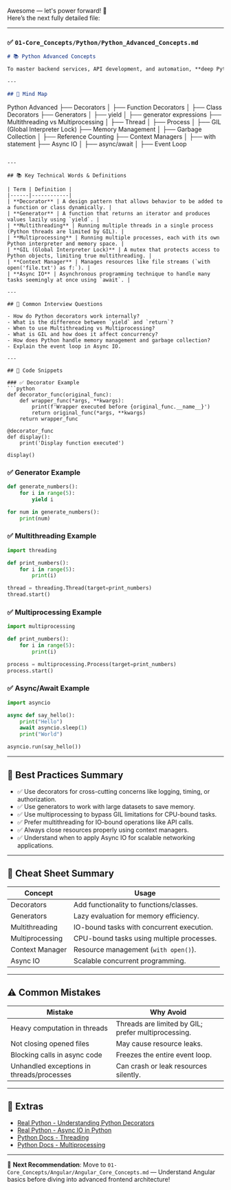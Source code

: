 Awesome — let's power forward! 🚀  
Here’s the next fully detailed file:

---

### ✅ `01-Core_Concepts/Python/Python_Advanced_Concepts.md`

```markdown
# 📚 Python Advanced Concepts

To master backend services, API development, and automation, **deep Python knowledge** is crucial.

---

## 🧠 Mind Map

```
Python Advanced
├── Decorators
│   ├── Function Decorators
│   ├── Class Decorators
├── Generators
│   ├── yield
│   ├── generator expressions
├── Multithreading vs Multiprocessing
│   ├── Thread
│   ├── Process
│   ├── GIL (Global Interpreter Lock)
├── Memory Management
│   ├── Garbage Collection
│   ├── Reference Counting
├── Context Managers
│   ├── with statement
├── Async IO
│   ├── async/await
│   ├── Event Loop
```

---

## 📚 Key Technical Words & Definitions

| Term | Definition |
|------|------------|
| **Decorator** | A design pattern that allows behavior to be added to a function or class dynamically. |
| **Generator** | A function that returns an iterator and produces values lazily using `yield`. |
| **Multithreading** | Running multiple threads in a single process (Python threads are limited by GIL). |
| **Multiprocessing** | Running multiple processes, each with its own Python interpreter and memory space. |
| **GIL (Global Interpreter Lock)** | A mutex that protects access to Python objects, limiting true multithreading. |
| **Context Manager** | Manages resources like file streams (`with open('file.txt') as f:`). |
| **Async IO** | Asynchronous programming technique to handle many tasks seemingly at once using `await`. |

---

## 🔎 Common Interview Questions

- How do Python decorators work internally?
- What is the difference between `yield` and `return`?
- When to use Multithreading vs Multiprocessing?
- What is GIL and how does it affect concurrency?
- How does Python handle memory management and garbage collection?
- Explain the event loop in Async IO.

---

## 🧪 Code Snippets

### ✅ Decorator Example
```python
def decorator_func(original_func):
    def wrapper_func(*args, **kwargs):
        print(f'Wrapper executed before {original_func.__name__}')
        return original_func(*args, **kwargs)
    return wrapper_func

@decorator_func
def display():
    print('Display function executed')

display()
```

### ✅ Generator Example
```python
def generate_numbers():
    for i in range(5):
        yield i

for num in generate_numbers():
    print(num)
```

### ✅ Multithreading Example
```python
import threading

def print_numbers():
    for i in range(5):
        print(i)

thread = threading.Thread(target=print_numbers)
thread.start()
```

### ✅ Multiprocessing Example
```python
import multiprocessing

def print_numbers():
    for i in range(5):
        print(i)

process = multiprocessing.Process(target=print_numbers)
process.start()
```

### ✅ Async/Await Example
```python
import asyncio

async def say_hello():
    print("Hello")
    await asyncio.sleep(1)
    print("World")

asyncio.run(say_hello())
```

---

## 🎯 Best Practices Summary

- ✅ Use decorators for cross-cutting concerns like logging, timing, or authorization.
- ✅ Use generators to work with large datasets to save memory.
- ✅ Use multiprocessing to bypass GIL limitations for CPU-bound tasks.
- ✅ Prefer multithreading for IO-bound operations like API calls.
- ✅ Always close resources properly using context managers.
- ✅ Understand when to apply Async IO for scalable networking applications.

---

## 📘 Cheat Sheet Summary

| Concept | Usage |
|---------|-------|
| Decorators | Add functionality to functions/classes. |
| Generators | Lazy evaluation for memory efficiency. |
| Multithreading | IO-bound tasks with concurrent execution. |
| Multiprocessing | CPU-bound tasks using multiple processes. |
| Context Manager | Resource management (`with open()`). |
| Async IO | Scalable concurrent programming. |

---

## ⚠️ Common Mistakes

| Mistake | Why Avoid |
|---------|-----------|
| Heavy computation in threads | Threads are limited by GIL; prefer multiprocessing. |
| Not closing opened files | May cause resource leaks. |
| Blocking calls in async code | Freezes the entire event loop. |
| Unhandled exceptions in threads/processes | Can crash or leak resources silently. |

---

## 🔗 Extras

- [Real Python - Understanding Python Decorators](https://realpython.com/primer-on-python-decorators/)
- [Real Python - Async IO in Python](https://realpython.com/async-io-python/)
- [Python Docs - Threading](https://docs.python.org/3/library/threading.html)
- [Python Docs - Multiprocessing](https://docs.python.org/3/library/multiprocessing.html)

---

📌 **Next Recommendation**: Move to `01-Core_Concepts/Angular/Angular_Core_Concepts.md` — Understand Angular basics before diving into advanced frontend architecture!
```
